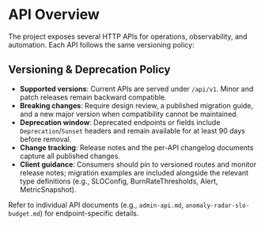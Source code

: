 # API Overview

The project exposes several HTTP APIs for operations, observability, and automation. Each API follows the same versioning policy:

## Versioning & Deprecation Policy

- **Supported versions**: Current APIs are served under `/api/v1`. Minor and patch releases remain backward compatible.
- **Breaking changes**: Require design review, a published migration guide, and a new major version when compatibility cannot be maintained.
- **Deprecation window**: Deprecated endpoints or fields include `Deprecation`/`Sunset` headers and remain available for at least 90 days before removal.
- **Change tracking**: Release notes and the per-API changelog documents capture all published changes.
- **Client guidance**: Consumers should pin to versioned routes and monitor release notes; migration examples are included alongside the relevant type definitions (e.g., SLOConfig, BurnRateThresholds, Alert, MetricSnapshot).

Refer to individual API documents (e.g., `admin-api.md`, `anomaly-radar-slo-budget.md`) for endpoint-specific details.

